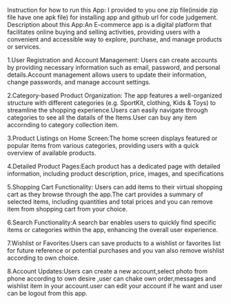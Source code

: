 Instruction for how to run this App: I provided to you one zip file(inside zip file have one apk file) for installing app and github url for code judgement.
<br>
Description about this App:An E-commerce app is a digital platform that facilitates online buying and selling activities, providing users with a convenient and accessible way to explore, purchase, and manage products or services.

1.User Registration and Account Management: Users can create accounts by providing necessary information such as email, password, and personal details.Account management allows users to update their information, change passwords, and manage account settings.

2.Category-based Product Organization: The app features a well-organized structure with different categories (e.g. SportKit, clothing, Kids & Toys) to streamline the shopping experience.Users can easily navigate through categories to see all the datails of the Items.User can buy any item accornding to category collection item.

3.Product Listings on Home Screen:The home screen displays featured or popular items from various categories, providing users with a quick overview of available products.

4.Detailed Product Pages:Each product has a dedicated page with detailed information, including product description, price, images, and specifications

5.Shopping Cart Functionality: Users can add items to their virtual shopping cart as they browse through the app.The cart provides a summary of selected items, including quantities and total prices and you can remove item from shopping cart from your choice.

6.Search Functionality:A search bar enables users to quickly find specific items or categories within the app, enhancing the overall user experience.

7.Wishlist or Favorites:Users can save products to a wishlist or favorites list for future reference or potential purchases and you van also remove wishlist according to own choice.

8.Account Updates:Users can create a new account,select photo from phone according to own desire ,user can chake own order,messages and wishlist item in your account.user can edit your account if he want and user can be logout from this app.
